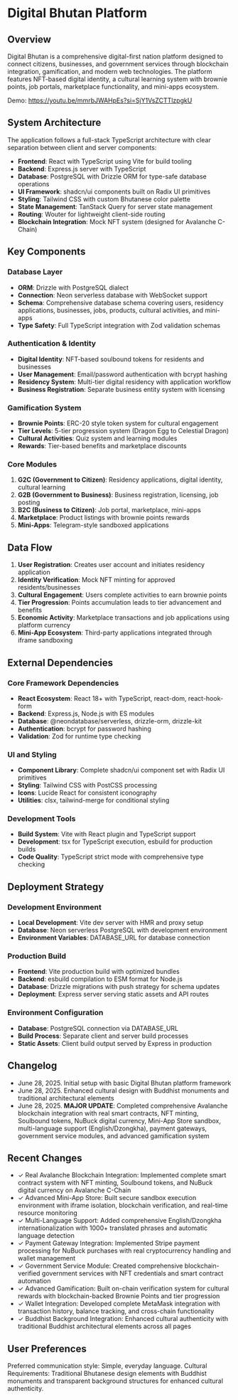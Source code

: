 # Digital Bhutan Platform

## Overview

Digital Bhutan is a comprehensive digital-first nation platform designed to connect citizens, businesses, and government services through blockchain integration, gamification, and modern web technologies. The platform features NFT-based digital identity, a cultural learning system with brownie points, job portals, marketplace functionality, and mini-apps ecosystem.

Demo: https://youtu.be/mmrbJWAHpEs?si=SjY1VsZCTTlzpgkU

## System Architecture

The application follows a full-stack TypeScript architecture with clear separation between client and server components:

- **Frontend**: React with TypeScript using Vite for build tooling
- **Backend**: Express.js server with TypeScript
- **Database**: PostgreSQL with Drizzle ORM for type-safe database operations
- **UI Framework**: shadcn/ui components built on Radix UI primitives
- **Styling**: Tailwind CSS with custom Bhutanese color palette
- **State Management**: TanStack Query for server state management
- **Routing**: Wouter for lightweight client-side routing
- **Blockchain Integration**: Mock NFT system (designed for Avalanche C-Chain)

## Key Components

### Database Layer
- **ORM**: Drizzle with PostgreSQL dialect
- **Connection**: Neon serverless database with WebSocket support
- **Schema**: Comprehensive database schema covering users, residency applications, businesses, jobs, products, cultural activities, and mini-apps
- **Type Safety**: Full TypeScript integration with Zod validation schemas

### Authentication & Identity
- **Digital Identity**: NFT-based soulbound tokens for residents and businesses
- **User Management**: Email/password authentication with bcrypt hashing
- **Residency System**: Multi-tier digital residency with application workflow
- **Business Registration**: Separate business entity system with licensing

### Gamification System
- **Brownie Points**: ERC-20 style token system for cultural engagement
- **Tier Levels**: 5-tier progression system (Dragon Egg to Celestial Dragon)
- **Cultural Activities**: Quiz system and learning modules
- **Rewards**: Tier-based benefits and marketplace discounts

### Core Modules
1. **G2C (Government to Citizen)**: Residency applications, digital identity, cultural learning
2. **G2B (Government to Business)**: Business registration, licensing, job posting
3. **B2C (Business to Citizen)**: Job portal, marketplace, mini-apps
4. **Marketplace**: Product listings with brownie points rewards
5. **Mini-Apps**: Telegram-style sandboxed applications

## Data Flow

1. **User Registration**: Creates user account and initiates residency application
2. **Identity Verification**: Mock NFT minting for approved residents/businesses
3. **Cultural Engagement**: Users complete activities to earn brownie points
4. **Tier Progression**: Points accumulation leads to tier advancement and benefits
5. **Economic Activity**: Marketplace transactions and job applications using platform currency
6. **Mini-App Ecosystem**: Third-party applications integrated through iframe sandboxing

## External Dependencies

### Core Framework Dependencies
- **React Ecosystem**: React 18+ with TypeScript, react-dom, react-hook-form
- **Backend**: Express.js, Node.js with ES modules
- **Database**: @neondatabase/serverless, drizzle-orm, drizzle-kit
- **Authentication**: bcrypt for password hashing
- **Validation**: Zod for runtime type checking

### UI and Styling
- **Component Library**: Complete shadcn/ui component set with Radix UI primitives
- **Styling**: Tailwind CSS with PostCSS processing
- **Icons**: Lucide React for consistent iconography
- **Utilities**: clsx, tailwind-merge for conditional styling

### Development Tools
- **Build System**: Vite with React plugin and TypeScript support
- **Development**: tsx for TypeScript execution, esbuild for production builds
- **Code Quality**: TypeScript strict mode with comprehensive type checking

## Deployment Strategy

### Development Environment
- **Local Development**: Vite dev server with HMR and proxy setup
- **Database**: Neon serverless PostgreSQL with development environment
- **Environment Variables**: DATABASE_URL for database connection

### Production Build
- **Frontend**: Vite production build with optimized bundles
- **Backend**: esbuild compilation to ESM format for Node.js
- **Database**: Drizzle migrations with push strategy for schema updates
- **Deployment**: Express server serving static assets and API routes

### Environment Configuration
- **Database**: PostgreSQL connection via DATABASE_URL
- **Build Process**: Separate client and server build processes
- **Static Assets**: Client build output served by Express in production

## Changelog

- June 28, 2025. Initial setup with basic Digital Bhutan platform framework
- June 28, 2025. Enhanced cultural design with Buddhist monuments and traditional architectural elements
- June 28, 2025. **MAJOR UPDATE**: Completed comprehensive Avalanche blockchain integration with real smart contracts, NFT minting, Soulbound tokens, NuBuck digital currency, Mini-App Store sandbox, multi-language support (English/Dzongkha), payment gateways, government service modules, and advanced gamification system

## Recent Changes

- ✓ Real Avalanche Blockchain Integration: Implemented complete smart contract system with NFT minting, Soulbound tokens, and NuBuck digital currency on Avalanche C-Chain
- ✓ Advanced Mini-App Store: Built secure sandbox execution environment with iframe isolation, blockchain verification, and real-time resource monitoring
- ✓ Multi-Language Support: Added comprehensive English/Dzongkha internationalization with 1000+ translated phrases and automatic language detection
- ✓ Payment Gateway Integration: Implemented Stripe payment processing for NuBuck purchases with real cryptocurrency handling and wallet management
- ✓ Government Service Module: Created comprehensive blockchain-verified government services with NFT credentials and smart contract automation
- ✓ Advanced Gamification: Built on-chain verification system for cultural rewards with blockchain-backed Brownie Points and tier progression
- ✓ Wallet Integration: Developed complete MetaMask integration with transaction history, balance tracking, and cross-chain functionality
- ✓ Buddhist Background Integration: Enhanced cultural authenticity with traditional Buddhist architectural elements across all pages

## User Preferences

Preferred communication style: Simple, everyday language.
Cultural Requirements: Traditional Bhutanese design elements with Buddhist monuments and transparent background structures for enhanced cultural authenticity.